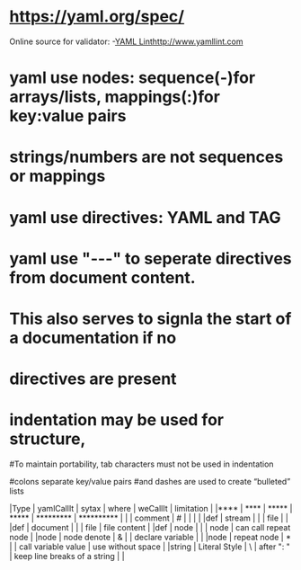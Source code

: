 # https://yaml.org/spec/

Online source for validator:
  -[YAML Lint](http://www.yamllint.com)http://www.yamllint.com
# yaml use nodes: sequence(-)for arrays/lists, mappings(:)for key:value pairs
# strings/numbers are not sequences or mappings

# yaml use directives: YAML and TAG

# yaml use "---" to seperate directives from document content. 

#   This also serves to signla the start of a documentation if no 
#   directives are present

# indentation may be used for structure, 
#To maintain portability, tab characters must not be used in indentation

#colons separate key/value pairs 
#and dashes are used to create “bulleted” lists

|Type      | yamlCallIt           | sytax      | where      | weCallIt  | limitation |
|****      | ****                 | *****      | *****      | ********* | ********** |
|          | comment              | \#          |            |           |            |
|def       | stream               |            |            |    file   |            |
|def       | document             |            |            |    file   | file content  |
|def       | node                 |            |            |    node   |   can call repeat node     |
|node    | node denote          |   \&        |            |    declare variable |        |
|node    | repeat node           |   \*        |            |    call variable value |    use without space    |
|string    |     Literal Style    |   \\        |    after ": "         |   keep line breaks of a string |        |





